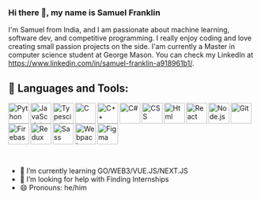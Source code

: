 ### Hi there 👋, my name is Samuel Franklin



I'm Samuel from India, and I am passionate about machine learning, software dev, and competitive programming. I really enjoy coding and love creating small passion projects on the side. I'am currently a Master in computer science student at George Mason. You can check my LinkedIn at https://www.linkedin.com/in/samuel-franklin-a918961b1/.



## 🔨 Languages and Tools:
<a href="https://www.python.org" target="_blank"><img align="left" alt="Python" height ="42px" src="https://raw.githubusercontent.com/rahul-jha98/github_readme_icons/main/language_and_tools/square/python/python.svg"></a>
<a href="https://developer.mozilla.org/en-US/docs/Web/JavaScript" target="_blank"> <img align="left" alt="JavaScript" height ="42px"  src="https://raw.githubusercontent.com/rahul-jha98/github_readme_icons/main/language_and_tools/square/javascript/javascript.svg"> </a>
<a href="https://www.typescriptlang.org/" target="_blank"><img align="left" alt="Typescirpt" height ="42px" src="https://raw.githubusercontent.com/rahul-jha98/github_readme_icons/main/language_and_tools/square/typescript/typescript.svg"></a>
<a href="https://en.wikipedia.org/wiki/C_(programming_language)" target="_blank"> <img align="left" alt="C" height ="42px"  src="https://github.com/rahul-jha98/README_icons/blob/main/language_and_tools/square/c/c.svg"/></a>
<a href="https://isocpp.org/" target="_blank"> <img align="left" alt="C++" height ="42px"  src="https://raw.githubusercontent.com/rahul-jha98/README_icons/main/language_and_tools/square/c%2B%2B/c%2B%2B.svg"/> </a>
<a href="https://docs.microsoft.com/en-us/dotnet/csharp/" target="_blank"> <img align="left" alt="C#" height ="42px" src="https://github.com/rahul-jha98/README_icons/blob/main/language_and_tools/square/c%23/c%23.svg" alt="c#" height='42px'/> </a>
<a href="https://www.w3.org/Style/CSS/Overview.en.html" target="_blank"> <img align="left" alt="CSS" height ="42px" src="https://github.com/rahul-jha98/README_icons/blob/main/language_and_tools/square/css/css.svg"/> </a>
<a href="https://www.figma.com/" target="_blank"> <img align="left" alt="Html" height ="42px" src="https://github.com/rahul-jha98/README_icons/blob/main/language_and_tools/square/html/html.svg"/> </a>
<a href="https://reactjs.org/" target="_blank"> <img align="left" alt="React" height ="42px" src="https://raw.githubusercontent.com/rahul-jha98/github_readme_icons/main/language_and_tools/square/react/react.svg"> </a>
<a href="https://nodejs.org" target="_blank"><img align="left" alt="Node.js" height ="42px" src="https://raw.githubusercontent.com/rahul-jha98/github_readme_icons/main/language_and_tools/square/node/node.svg"> </a>
<a href="https://git-scm.com/" target="_blank"> <img align="left" alt="Git" height ="42px" src="https://raw.githubusercontent.com/rahul-jha98/github_readme_icons/main/language_and_tools/square/git-scm/git-scm.svg" align="left" alt="git" height='42px'/> </a>
<a href="https://firebase.google.com/" target="_blank"> <img align="left" alt="Firebase" height ="42px" src="https://raw.githubusercontent.com/rahul-jha98/github_readme_icons/main/language_and_tools/square/firebase/firebase.svg"/> </a>
<a href="https://www.figma.com/" target="_blank"> <img align="left" alt="Redux" height ="42px" src="https://github.com/rahul-jha98/README_icons/blob/main/language_and_tools/square/redux/redux.svg" /> </a>
<a href="https://www.figma.com/" target="_blank"> <img align="left" alt="Sass" height ="42px" src="https://github.com/rahul-jha98/README_icons/blob/main/language_and_tools/square/sass/sass.svg"/> </a>
<a href="https://www.figma.com/" target="_blank"> <img align="left" alt="Webpack" height ="42px" src="https://github.com/rahul-jha98/README_icons/blob/main/language_and_tools/square/webpack/webpack.svg"/> </a>
<a href="https://www.figma.com/" target="_blank"> <img alt="Figma" height ="42px" src="https://raw.githubusercontent.com/rahul-jha98/github_readme_icons/main/language_and_tools/square/figma/figma.svg"/> </a>

<br>


<p>

- 🌱 I’m currently learning GO/WEB3/VUE.JS/NEXT.JS 
- 🤔 I’m looking for help with Finding Internships 
- 😄 Pronouns: he/him 
</p>
